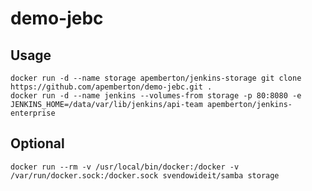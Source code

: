 demo-jebc
=========

Usage
-----

```
docker run -d --name storage apemberton/jenkins-storage git clone https://github.com/apemberton/demo-jebc.git .
docker run -d --name jenkins --volumes-from storage -p 80:8080 -e JENKINS_HOME=/data/var/lib/jenkins/api-team apemberton/jenkins-enterprise
```

Optional
--------

```
docker run --rm -v /usr/local/bin/docker:/docker -v /var/run/docker.sock:/docker.sock svendowideit/samba storage
```

